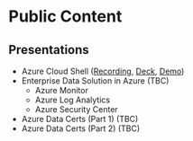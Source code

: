 # Public Content 
## Presentations 
- Azure Cloud Shell ([Recording](https://www.youtube.com/watch?v=MhMwVIqOD00&feature=youtu.be), [Deck](https://cloud.pass.org/Meeting-Details/EventID/15874), [Demo](https://vikasrajput.github.io/blog/architecture/labs/lab-azure-cloudshell.sh))
- Enterprise Data Solution in Azure (TBC)
    - Azure Monitor 
    - Azure Log Analytics 
    - Azure Security Center 
- Azure Data Certs (Part 1) (TBC)
- Azure Data Certs (Part 2) (TBC)
